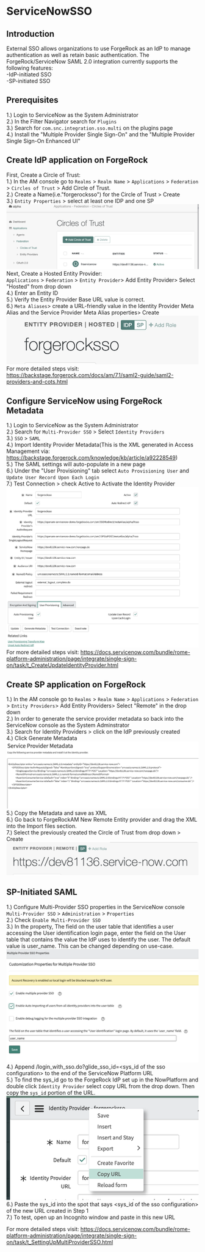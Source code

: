 # ServiceNowSSO
## Introduction
External SSO allows organizations to use ForgeRock as an IdP to manage authentication as well as retain basic authentication.
The ForgeRock/ServiceNow SAML 2.0 integration currently supports the following features: <br/>
-IdP-initiated SSO <br/>
-SP-initiated SSO<br/>

## Prerequisites
1.) Login to ServiceNow as the System Administrator <br /> 
2.) In the Filter Navigator search for `Plugins` <br /> 
3.) Search for `com.snc.integration.sso.multi` on the plugins page <br /> 
4.) Install the "Multiple Provider Single Sign-On" and the "Multiple Provider Single Sign-On Enhanced UI" <br /> 

## Create IdP application on ForgeRock
First, Create a Circle of Trust:<br/>
1.) In the AM console go to `Realms` > `Realm Name` > `Applications` > `Federation` > `Circles of Trust` > Add Circle of Trust. <br/>
2.) Create a Name(i.e."forgerocksso") for the Circle of Trust > Create<br/>
3.) `Entity Properties` > select at least one IDP and one SP<br/>
<img src="./images/p1.png" />
<br/>
Next, Create a Hosted Entity Provider:<br/>
`Applications` > `Federation` > `Entity Provider`> Add Entity Provider> Select "Hosted" from drop down<br/>
4.) Enter an Entity ID<br/>
5.) Verify the Entity Provider Base URL value is correct.<br/>
6.) `Meta Aliases`> create a URL-friendly value in the Identity Provider Meta Alias and the Service Provider Meta Alias properties> Create<br/>
<img src="./images/p2.png" />
<br/>
For more detailed steps visit: https://backstage.forgerock.com/docs/am/7.1/saml2-guide/saml2-providers-and-cots.html <br /> 

## Configure ServiceNow using ForgeRock Metadata
1.) Login to ServiceNow as the System Administrator <br/>
2.) Search for `Multi-Provider SSO` > Select `Identity Providers` <br/>
3.) `SSO` > `SAML`<br/>
4.) Import Identity Provider Metadata(This is the XML generated in Access Management via: https://backstage.forgerock.com/knowledge/kb/article/a92228549)<br/>
5.) The SAML settings will auto-populate in a new page<br/>
6.) Under the "User Provisioning" tab select `Auto Provisioning User` and `Update User Record Upon Each Login`<br/>
7.) Test Connection > check Active to Activate the Identity Provider <br/>
<img src="./images/p3.png" />
<br/>
For more detailed steps visit: https://docs.servicenow.com/bundle/rome-platform-administration/page/integrate/single-sign-on/task/t_CreateUpdateIdentityProvider.html <br/>

## Create SP application on ForgeRock 
1.) In the AM console go to `Realms` > `Realm Name` > `Applications` > `Federation` > `Entity Providers`> Add Entity Providers> Select "Remote" in the drop down<br/>
2.) In order to generate the service provider metadata so back into the ServiceNow console as the System Adminstrator<br/>
3.) Search for Identity Providers > click on the IdP previously created<br/>
4.) Click Generate Metadata <br/>
<img src="./images/p5.png" />
<br/>
5.) Copy the Metadata and save as XML <br/>
6.) Go back to ForgeRockAM New Remote Entity provider and drag the XML into the Import files section. <br/>
7.) Select the previously created the Circle of Trust from drop down > Create 
<img src="./images/p4.png" />
<br/>

## SP-Initiated SAML
1.) Configure Multi-Provider SSO properties in the ServiceNow console `Multi-Provider SSO` > `Administration` > `Properties`<br/>
2.) Check `Enable Multi-Provider SSO`<br/>
3.) In the property, The field on the user table that identifies a user accessing the User identification login page, enter the field on the User table that contains the value the IdP uses to identify the user. The default value is user_name. This can be changed depending on use-case. <br/>
<img src="./images/p6.png"  />
<br/>
4.) Append /login_with_sso.do?glide_sso_id=<sys_id of the sso configuration> to the end of the ServiceNow Platform URL <br/>
5.) To find the sys_id go to the ForgeRock IdP set up in the NowPlatform and double click `Identity Provider` select copy URL from the drop down. Then copy the `sys_id` portion of the URL. <br/>
<img src="./images/p7.png"  />
<br/>
6.) Paste the sys_id into the spot that says <sys_id of the sso configuration> of the new URL created in Step 1 <br/>
7.) To test, open up an Incognito window and paste in this new URL 

For more detailed steps visit: https://docs.servicenow.com/bundle/rome-platform-administration/page/integrate/single-sign-on/task/t_SettingUpMultiProviderSSO.html 